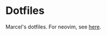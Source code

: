 # Dotfiles

Marcel's dotfiles. For neovim, see [here](https://github.com/marcelbeumer/nvim-config).
